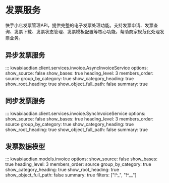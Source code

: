 # 发票服务

快手小店发票管理API，提供完整的电子发票处理功能。支持发票申请、发票查询、发票下载、发票状态管理、发票模板配置等核心功能，帮助商家规范化处理发票业务。

## 异步发票服务

::: kwaixiaodian.client.services.invoice.AsyncInvoiceService
    options:
      show_source: false
      show_bases: true
      heading_level: 3
      members_order: source
      group_by_category: true
      show_category_heading: true
      show_root_heading: true
      show_object_full_path: false
      summary: true

## 同步发票服务

::: kwaixiaodian.client.services.invoice.SyncInvoiceService
    options:
      show_source: false
      show_bases: true
      heading_level: 3
      members_order: source
      group_by_category: true
      show_category_heading: true
      show_root_heading: true
      show_object_full_path: false
      summary: true

## 发票数据模型

::: kwaixiaodian.models.invoice
    options:
      show_source: false
      show_bases: true
      heading_level: 3
      members_order: source
      group_by_category: true
      show_category_heading: true
      show_root_heading: true
      show_object_full_path: false
      summary: true
      filters: ["!^_", "!^__"]